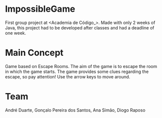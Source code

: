 # ImpossibleGame

First group project at <Academia de Código_>. Made with only 2 weeks of Java, this project had to be developed after classes and had a deadline of one week.


# Main Concept
Game based on Escape Rooms.
The aim of the game is to escape the room in which the game starts.
The game provides some clues regarding the escape, so pay attention!
Use the arrow keys to move around.


# Team
André Duarte, Gonçalo Pereira dos Santos, Ana Simão, Diogo Raposo
